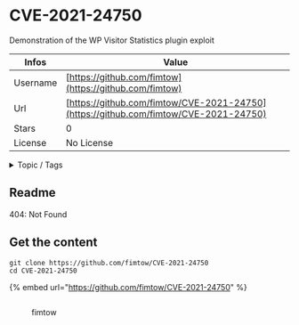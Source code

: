 # CVE-2021-24750

Demonstration of the WP Visitor Statistics plugin exploit

| Infos    | Value                                                              |
| -------- | -------------------------------------------------------------------|
| Username | [https://github.com/fimtow](https://github.com/fimtow) |
| Url      | [https://github.com/fimtow/CVE-2021-24750](https://github.com/fimtow/CVE-2021-24750)                                               |
| Stars    | 0                                                          |
| License  | No License                                                        |

<details>

<summary>Topic / Tags</summary>

* exploit* wordpress

</details>

## Readme

404: Not Found


## Get the content

```
git clone https://github.com/fimtow/CVE-2021-24750
cd CVE-2021-24750
```

{% embed url="https://github.com/fimtow/CVE-2021-24750" %}

<figure><img src="https://avatars.githubusercontent.com/u/62258310?v=4" alt=""><figcaption><p>fimtow</p></figcaption></figure>
